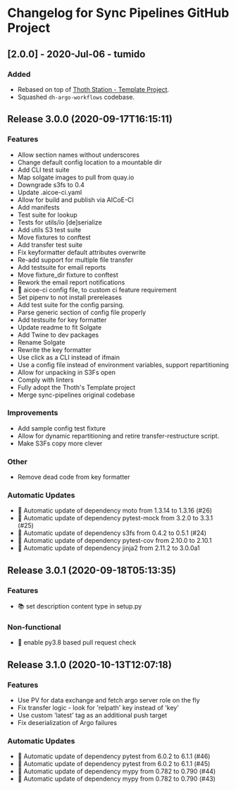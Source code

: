 # Changelog for Sync Pipelines GitHub Project

## [2.0.0] - 2020-Jul-06 - tumido

### Added

- Rebased on top of [Thoth Station - Template Project](https://github.com/thoth-station/template-project).
- Squashed `dh-argo-workflows` codebase.

## Release 3.0.0 (2020-09-17T16:15:11)
### Features
* Allow section names without underscores
* Change default config location to a mountable dir
* Add CLI test suite
* Map solgate images to pull from quay.io
* Downgrade s3fs to 0.4
* Update .aicoe-ci.yaml
* Allow for build and publish via AICoE-CI
* Add manifests
* Test suite for lookup
* Tests for utils/io [de]serialize
* Add utils S3 test suite
* Move fixtures to conftest
* Add transfer test suite
* Fix keyformatter default attributes overwrite
* Re-add support for multiple file transfer
* Add testsuite for email reports
* Move fixture_dir fixture to conftest
* Rework the email report notifications
* :truck: aicoe-ci config file, to custom ci feature requirement
* Set pipenv to not install prereleases
* Add test suite for the config parsing.
* Parse generic section of config file properly
* Add testsuite for key formatter
* Update readme to fit Solgate
* Add Twine to dev packages
* Rename Solgate
* Rewrite the key formatter
* Use click as a CLI instead of ifmain
* Use a config file instead of environment variables, support repartitioning
* Allow for unpacking in S3Fs open
* Comply with linters
* Fully adopt the Thoth's Template project
* Merge sync-pipelines original codebase
### Improvements
* Add sample config test fixture
* Allow for dynamic repartitioning and retire transfer-restructure script.
* Make S3Fs copy more clever
### Other
* Remove dead code from key formatter
### Automatic Updates
* :pushpin: Automatic update of dependency moto from 1.3.14 to 1.3.16 (#26)
* :pushpin: Automatic update of dependency pytest-mock from 3.2.0 to 3.3.1 (#25)
* :pushpin: Automatic update of dependency s3fs from 0.4.2 to 0.5.1 (#24)
* :pushpin: Automatic update of dependency pytest-cov from 2.10.0 to 2.10.1
* :pushpin: Automatic update of dependency jinja2 from 2.11.2 to 3.0.0a1

## Release 3.0.1 (2020-09-18T05:13:35)
### Features
* :books: set description content type in setup.py
### Non-functional
* :ship: enable py3.8 based pull request check

## Release 3.1.0 (2020-10-13T12:07:18)
### Features
* Use PV for data exchange and fetch argo server role on the fly
* Fix transfer logic - look for 'relpath' key instead of 'key'
* Use custom 'latest' tag as an additional push target
* Fix deserialization of Argo failures
### Automatic Updates
* :pushpin: Automatic update of dependency pytest from 6.0.2 to 6.1.1 (#46)
* :pushpin: Automatic update of dependency pytest from 6.0.2 to 6.1.1 (#45)
* :pushpin: Automatic update of dependency mypy from 0.782 to 0.790 (#44)
* :pushpin: Automatic update of dependency mypy from 0.782 to 0.790 (#43)

